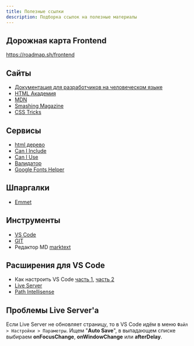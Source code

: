 ```yaml
---
title: Полезные ссылки
description: Подборка ссылок на полезные материалы
---
```



## Дорожная карта Frontend

https://roadmap.sh/frontend

## Сайты

- [Документация для разработчиков на человеческом языке](https://doka.guide/)
- [HTML Академия](https://htmlacademy.ru/)
- [MDN](https://developer.mozilla.org/ru/)
- [Smashing Magazine](https://www.smashingmagazine.com/)
- [CSS Tricks](https://css-tricks.com/)

## Сервисы

- [html дерево](https://yoksel.github.io/html-tree/)
- [Can I Include](https://caninclude.glitch.me/)
- [Can I Use](https://caniuse.com/)
- [Валидатор](https://validator.w3.org/)
- [Google Fonts Helper](https://google-webfonts-helper.herokuapp.com/fonts)

## Шпаргалки

- [Emmet](https://docs.emmet.io/cheat-sheet/)

## Инструменты

- [VS Code](https://code.visualstudio.com/)
- [GIT](https://git-scm.com/)
- Редактор MD [marktext](https://marktext.app/)

## Расширения для VS Code

- Как настроить VS Code [часть 1](https://www.roboleary.net/vscode/2020/08/05/dont-need-extensions.html), [часть 2](https://www.roboleary.net/2021/11/06/vscode-you-dont-need-that-extension2.html)
- [Live Server](https://marketplace.visualstudio.com/items?itemName=ritwickdey.LiveServer)
- [Path Intellisense](https://marketplace.visualstudio.com/items?itemName=christian-kohler.path-intellisense)

## Проблемы Live Server'а

Если Live Server не обновляет страницу, то в VS Code идём в меню `Файл > Настройки > Параметры`. Ищем "**Auto Save**", в выпадающем списке выбираем **onFocusChange**, **onWindowChange** или **afterDelay**.
